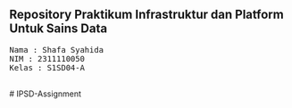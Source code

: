 ## Repository Praktikum Infrastruktur dan Platform Untuk Sains Data

<pre>
Nama : Shafa Syahida
NIM : 2311110050
Kelas : S1SD04-A

</pre># IPSD-Assignment
